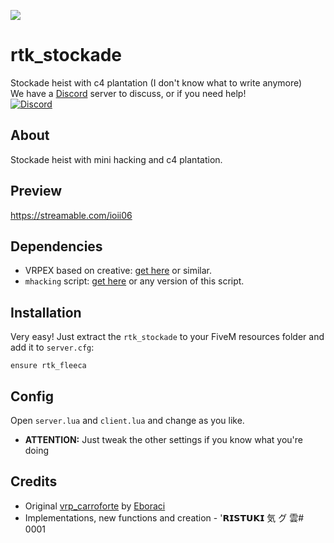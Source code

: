 ![](stockadeheist.png)

# rtk_stockade
Stockade heist with c4 plantation (I don't know what to write anymore) <br>
We have a [Discord](https://discord.gg/V9MT4zr) server to discuss, or if you need help!  
[![Discord](https://img.shields.io/discord/736977037591576636?color=blueviolet&label=Discord)](https://discord.gg/V9MT4zr)

## About
Stockade heist with mini hacking and c4 plantation.

## Preview
https://streamable.com/ioii06

## Dependencies
* VRPEX based on creative: [get here](https://github.com/contatosummerz/vrpex) or similar.
* `mhacking` script: [get here](https://github.com/ristukin/mhacking) or any version of this script.

## Installation


Very easy! Just extract the `rtk_stockade` to your FiveM resources folder and add it to `server.cfg`:

``
ensure rtk_fleeca
``

## Config

Open `server.lua` and `client.lua` and change as you like.
* **ATTENTION:** Just tweak the other settings if you know what you're doing

## Credits

* Original [vrp_carroforte](https://github.com/Eboraci/vrp_carroforte) by [Eboraci](https://github.com/Eboraci)
* Implementations, new functions and creation - '𝗥𝗜𝗦𝗧𝗨𝗞𝗜 気 グ 雲# 0001
